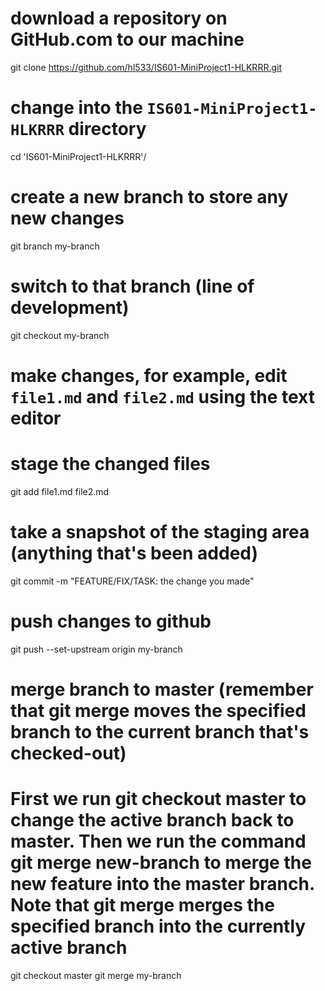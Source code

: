 # download a repository on GitHub.com to our machine
git clone https://github.com/hl533/IS601-MiniProject1-HLKRRR.git

# change into the `IS601-MiniProject1-HLKRRR` directory
cd 'IS601-MiniProject1-HLKRRR'/

# create a new branch to store any new changes
git branch my-branch

# switch to that branch (line of development)
git checkout my-branch

# make changes, for example, edit `file1.md` and `file2.md` using the text editor

# stage the changed files
git add file1.md file2.md

# take a snapshot of the staging area (anything that's been added)
git commit -m "FEATURE/FIX/TASK: the change you made"

# push changes to github
git push --set-upstream origin my-branch

# merge branch to master (remember that git merge moves the specified branch to the current branch that's checked-out)
# First we run git checkout master to change the active branch back to master. Then we run the command git merge new-branch to merge the new feature into the master branch. Note that git merge merges the specified branch into the currently active branch
git checkout master
git merge my-branch
